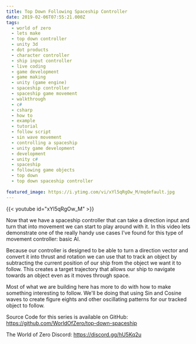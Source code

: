 ```yaml
---
title: Top Down Following Spaceship Controller
date: 2019-02-06T07:55:21.000Z
tags:
  - world of zero
  - lets make
  - top down controller
  - unity 3d
  - dot products
  - character controller
  - ship input controller
  - live coding
  - game development
  - game making
  - unity (game engine)
  - spaceship controller
  - spaceship game movement
  - walkthrough
  - c#
  - csharp
  - how to
  - example
  - tutorial
  - follow script
  - sin wave movement
  - controlling a spaceship
  - unity game development
  - development
  - unity c#
  - spaceship
  - following game objects
  - top down
  - top down spaceship controller
  
featured_image: https://i.ytimg.com/vi/xYl5qRgOw_M/mqdefault.jpg
---
```


{{< youtube id="xYl5qRgOw_M" >}}

Now that we have a spaceship controller that can take a direction input and turn that into movement we can start to play around with it. In this video lets demonstrate one of the really handy use cases I've found for this type of movement controller: basic AI.

Because our controller is designed to be able to turn a direction vector and convert it into thrust and rotation we can use that to track an object by subtracting the current position of our ship from the object we want it to follow. This creates a target trajectory that allows our ship to navigate towards an object even as it moves through space.

Most of what we are building here has more to do with how to make something interesting to follow. We'll be doing that using Sin and Cosine waves to create figure eights and other oscillating patterns for our tracked object to follow.

Source Code for this series is available on GitHub: https://github.com/WorldOfZero/top-down-spaceship

The World of Zero Discord: https://discord.gg/hU5Kq2u